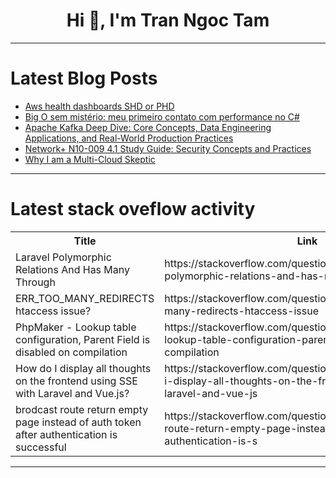 <h1 align="center">Hi 👋, I'm Tran Ngoc Tam</h1>

---

# Latest Blog Posts 
<!-- BLOG-POST-LIST:START -->
- [Aws health dashboards SHD or PHD](https://dev.to/wakeup_flower_8591a6cb6a9/aws-health-dashboards-shd-or-phd-5e39)
- [Big O sem mistério: meu primeiro contato com performance no C#](https://dev.to/brunompp/big-o-sem-misterio-meu-primeiro-contato-com-performance-no-c-3n0i)
- [Apache Kafka Deep Dive: Core Concepts, Data Engineering Applications, and Real-World Production Practices](https://dev.to/kiplangatjaphet/apache-kafka-deep-dive-core-concepts-data-engineering-applications-and-real-world-production-2mjg)
- [Network+ N10-009 4.1 Study Guide: Security Concepts and Practices](https://dev.to/andrew_despres/network-n10-009-41-study-guide-security-concepts-and-practices-2ifl)
- [Why I am a Multi-Cloud Skeptic](https://dev.to/aws-builders/why-i-am-a-multi-cloud-skeptic-5ch3)
<!-- BLOG-POST-LIST:END -->

---

# Latest stack oveflow activity
<table>
  <tr><th>Title</th><th>Link</th></tr>
  <!-- STACKOVERFLOW:START --><tr><td>Laravel Polymorphic Relations And Has Many Through</td><td>https://stackoverflow.com/questions/79772843/laravel-polymorphic-relations-and-has-many-through</td></tr><tr><td>ERR_TOO_MANY_REDIRECTS htaccess issue?</td><td>https://stackoverflow.com/questions/79772799/err-too-many-redirects-htaccess-issue</td></tr><tr><td>PhpMaker - Lookup table configuration, Parent Field is disabled on compilation</td><td>https://stackoverflow.com/questions/79772724/phpmaker-lookup-table-configuration-parent-field-is-disabled-on-compilation</td></tr><tr><td>How do I display all thoughts on the frontend using SSE with Laravel and Vue.js?</td><td>https://stackoverflow.com/questions/79772691/how-do-i-display-all-thoughts-on-the-frontend-using-sse-with-laravel-and-vue-js</td></tr><tr><td>brodcast route return empty page instead of auth token after authentication is successful</td><td>https://stackoverflow.com/questions/79772471/brodcast-route-return-empty-page-instead-of-auth-token-after-authentication-is-s</td></tr><!-- STACKOVERFLOW:END -->
</table>

---


